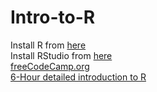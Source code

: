 # Intro-to-R
Install R from [here](https://cloud.r-project.org/)  
Install RStudio from [here](https://posit.co/download/rstudio-desktop/)  
[freeCodeCamp.org](https://youtu.be/_V8eKsto3Ug?si=H7iQury2txCxA7nO)  
[6-Hour detailed introduction to R](https://youtu.be/NVyOEwOJgNQ?si=o00WdlYbkrfsMmFm)
